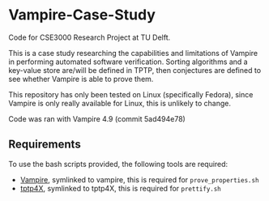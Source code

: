 # Vampire-Case-Study
Code for CSE3000 Research Project at TU Delft.

This is a case study researching the capabilities and limitations of Vampire in performing automated software verification. Sorting algorithms and a key-value store are/will be defined in TPTP, then conjectures are defined to see whether Vampire is able to prove them.

This repository has only been tested on Linux (specifically Fedora), since Vampire is only really available for Linux, this is unlikely to change.

Code was ran with Vampire 4.9 (commit 5ad494e78)

## Requirements
To use the bash scripts provided, the following tools are required:
- [Vampire](https://vprover.github.io/), symlinked to vampire, this is required for `prove_properties.sh`
- [tptp4X](https://github.com/TPTPWorld/TPTP4X), symlinked to tptp4X, this is required for `prettify.sh`
